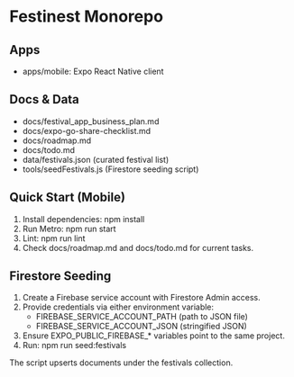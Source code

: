 # Festinest Monorepo

## Apps
- apps/mobile: Expo React Native client

## Docs & Data
- docs/festival_app_business_plan.md
- docs/expo-go-share-checklist.md
- docs/roadmap.md
- docs/todo.md
- data/festivals.json (curated festival list)
- tools/seedFestivals.js (Firestore seeding script)

## Quick Start (Mobile)
1. Install dependencies: npm install
2. Run Metro: npm run start
3. Lint: npm run lint
4. Check docs/roadmap.md and docs/todo.md for current tasks.

## Firestore Seeding
1. Create a Firebase service account with Firestore Admin access.
2. Provide credentials via either environment variable:
   - FIREBASE_SERVICE_ACCOUNT_PATH (path to JSON file)
   - FIREBASE_SERVICE_ACCOUNT_JSON (stringified JSON)
3. Ensure EXPO_PUBLIC_FIREBASE_* variables point to the same project.
4. Run: npm run seed:festivals

The script upserts documents under the festivals collection.
